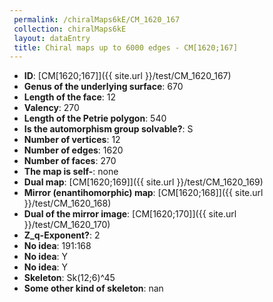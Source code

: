 ```yaml
--- 
 permalink: /chiralMaps6kE/CM_1620_167 
 collection: chiralMaps6kE
 layout: dataEntry
 title: Chiral maps up to 6000 edges - CM[1620;167]
---
```


- **ID**: [CM[1620;167]]({{ site.url }}/test/CM_1620_167)
- **Genus of the underlying surface**: 670
- **Length of the face**: 12
- **Valency**: 270
- **Length of the Petrie polygon**: 540
- **Is the automorphism group solvable?**: S
- **Number of vertices**: 12
- **Number of edges**: 1620
- **Number of faces**: 270
- **The map is self-**: none
- **Dual map**: [CM[1620;169]]({{ site.url }}/test/CM_1620_169)
- **Mirror (enantihomorphic) map**: [CM[1620;168]]({{ site.url }}/test/CM_1620_168)
- **Dual of the mirror image**: [CM[1620;170]]({{ site.url }}/test/CM_1620_170)
- **Z_q-Exponent?**: 2
- **No idea**:  191:168
- **No idea**: Y
- **No idea**: Y
- **Skeleton**: Sk(12;6)^45
- **Some other kind of skeleton**: nan
